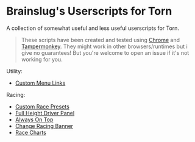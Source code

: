 # Brainslug's Userscripts for Torn
A collection of somewhat useful and less useful userscripts for Torn.

> These scripts have been created and tested using [Chrome](https://www.google.com/chrome/) and [Tampermonkey](https://chrome.google.com/webstore/detail/tampermonkey/dhdgffkkebhmkfjojejmpbldmpobfkfo). They might work in other browsers/runtimes but i give no guarantees! But you're welcome to open an issue if it's not working for you.

Utility:
- [Custom Menu Links](scripts/custom-menu-links.user.js)

Racing:
- [Custom Race Presets](scripts/custom-race-presets.user.js)
- [Full Height Driver Panel](scripts/racing-full-height.user.js)
- [Always On Top](scripts/racing-always-on-top.user.js)
- [Change Racing Banner](scripts/racing-change-banner.user.js)
- [Race Charts](scripts/racing-charts.user.js)